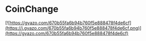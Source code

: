 # CoinChange

[![https://gyazo.com/670b55fa6b94b760f5e888478f4de6cf](https://i.gyazo.com/670b55fa6b94b760f5e888478f4de6cf.png)](https://gyazo.com/670b55fa6b94b760f5e888478f4de6cf)
